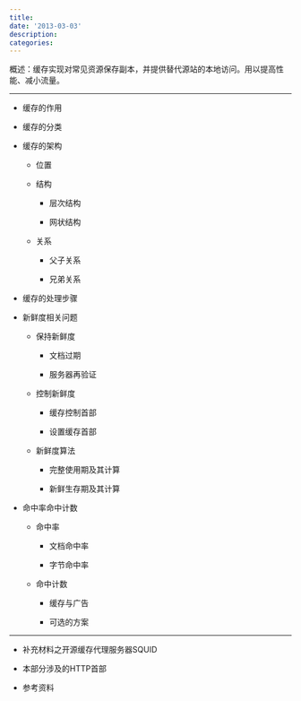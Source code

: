 ```yaml
---
title:
date: '2013-03-03'
description:
categories:
---
```



概述：缓存实现对常见资源保存副本，并提供替代源站的本地访问。用以提高性能、减小流量。

***

+ 缓存的作用

+ 缓存的分类

+ 缓存的架构 
    
    * 位置
 
    * 结构 
          
        + 层次结构
        
        + 网状结构

    * 关系
 
        + 父子关系
        
        + 兄弟关系


+ 缓存的处理步骤

+ 新鲜度相关问题
     
    * 保持新鲜度
         
        + 文档过期
           
        + 服务器再验证

    * 控制新鲜度
         
        + 缓存控制首部
            
        + 设置缓存首部

    * 新鲜度算法
         
        + 完整使用期及其计算
            
        + 新鲜生存期及其计算


+ 命中率命中计数
     
    * 命中率
         
        + 文档命中率
            
        + 字节命中率
    
    * 命中计数
         
        + 缓存与广告
            
        + 可选的方案

***

+ 补充材料之开源缓存代理服务器SQUID
    
+ 本部分涉及的HTTP首部
    
+ 参考资料



